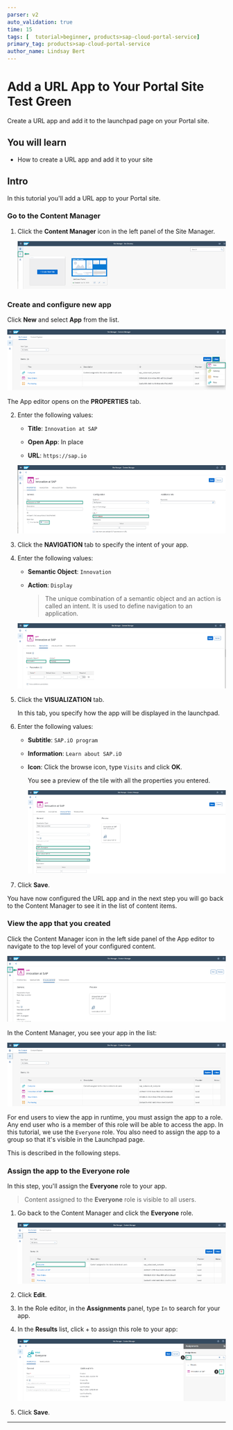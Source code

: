 ```yaml
---
parser: v2
auto_validation: true
time: 15
tags: [  tutorial>beginner, products>sap-cloud-portal-service]
primary_tag: products>sap-cloud-portal-service
author_name: Lindsay Bert
---
```



# Add a URL App to Your Portal Site Test Green
<!-- description --> Create a URL app and add it to the launchpad page on your Portal site.

## You will learn
  - How to create a URL app and add it to your site

## Intro
In this tutorial you'll add a URL app to your Portal site.

### Go to the Content Manager



1. Click the **Content Manager** icon in the left panel of the Site Manager.

    ![Content manager icon](1-content-manager-icon.png)


### Create and configure new app



Click **New** and select **App** from the list.

![Content manager empty new app](2-content-manager-empty-new-app.png)

The App editor opens on the  **PROPERTIES** tab.

2. Enter the following values:

    * **Title**: `Innovation at SAP`

    * **Open App**: In place

    * **URL**:  `https://sap.io`

    ![App editor properties tab](3-app-editor-properties.png)

3. Click the **NAVIGATION** tab to specify the intent of your app.

4. Enter the following values:

     * **Semantic Object**: `Innovation`

     * **Action**:  `Display`

        > The unique combination of a semantic object and an action is called an intent. It is used to define navigation to an application.

    ![App editor navigation tab](4-app-editor-navigation.png)

5. Click the **VISUALIZATION** tab.

    In this tab, you specify how the app will be displayed in the launchpad.

6.  Enter the following values:

    * **Subtitle**: `SAP.iO program `

    * **Information**:  `Learn about SAP.iO`

    * **Icon**: Click the browse icon, type `Visits` and click **OK**.

      You see a preview of the tile with all the properties you entered.

      ![App editor visualization tab](5-app-editor-visualization.png)

7.  Click **Save**.

You have now configured the URL app and in the next step you will go back to the Content Manager to see it in the list of content items.




### View the app that you created

Click the Content Manager icon in the left side panel of the App editor to navigate to the top level of your configured content.

![Go to content manager icon](6-go-to-content-manager-icon.png)

In the Content Manager, you see your app in the list:

![Content manager with app](6-content-manager-with-app.png)


For end users to view the app in runtime, you must assign the app to a role. Any end user who is a member of this role will be able to access the app. In this tutorial, we use the `Everyone` role.  You also need to assign the app to a group so that it's visible in the Launchpad page.

This is described in the following steps.


### Assign the app to the Everyone role


In this step, you'll assign the **Everyone** role to your app.

>Content assigned to the **Everyone** role is visible to all users.

1. Go back to the Content Manager and click the **Everyone** role.

    ![Click Everyone role](8-everyone-role.png)

2. Click **Edit**.

3. In the Role editor, in the **Assignments** panel, type `In` to search for your app.

4. In the **Results** list, click + to assign this role to your app:

    ![8 role editor assign app](8-role-editor-assign-app.png)

5. Click **Save**.


---
